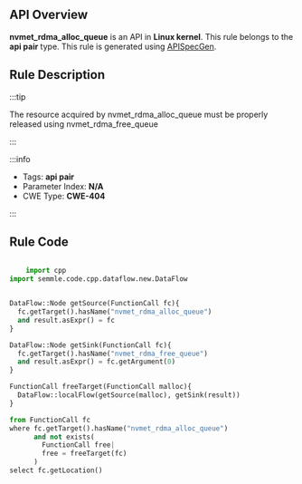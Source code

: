 ---
---


## API Overview
**nvmet_rdma_alloc_queue** is an API in **Linux kernel**. This rule belongs to the **api pair** type. This rule is generated using [APISpecGen](../../tools/APISpecGen).
## Rule Description

:::tip

The resource acquired by nvmet_rdma_alloc_queue must be properly released using nvmet_rdma_free_queue

:::

:::info

- Tags: **api pair**
- Parameter Index: **N/A**
- CWE Type: **CWE-404**

:::

## Rule Code
```python

    import cpp
import semmle.code.cpp.dataflow.new.DataFlow


DataFlow::Node getSource(FunctionCall fc){
  fc.getTarget().hasName("nvmet_rdma_alloc_queue")
  and result.asExpr() = fc
}

DataFlow::Node getSink(FunctionCall fc){
  fc.getTarget().hasName("nvmet_rdma_free_queue")
  and result.asExpr() = fc.getArgument(0)
}

FunctionCall freeTarget(FunctionCall malloc){
  DataFlow::localFlow(getSource(malloc), getSink(result))
}

from FunctionCall fc
where fc.getTarget().hasName("nvmet_rdma_alloc_queue")
      and not exists(
        FunctionCall free| 
        free = freeTarget(fc)
      )
select fc.getLocation()

    
```